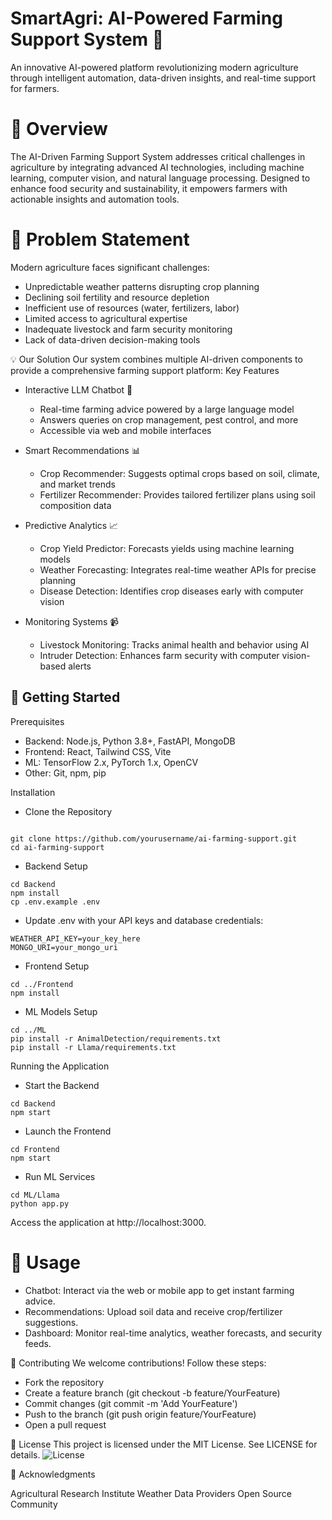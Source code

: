 # SmartAgri: AI-Powered Farming Support System 🌾
An innovative AI-powered platform revolutionizing modern agriculture through intelligent automation, data-driven insights, and real-time support for farmers.

# 📖 Overview
The AI-Driven Farming Support System addresses critical challenges in agriculture by integrating advanced AI technologies, including machine learning, computer vision, and natural language processing. Designed to enhance food security and sustainability, it empowers farmers with actionable insights and automation tools.
# 🎯 Problem Statement
Modern agriculture faces significant challenges:

- Unpredictable weather patterns disrupting crop planning
- Declining soil fertility and resource depletion
- Inefficient use of resources (water, fertilizers, labor)
- Limited access to agricultural expertise
- Inadequate livestock and farm security monitoring
- Lack of data-driven decision-making tools

💡 Our Solution
Our system combines multiple AI-driven components to provide a comprehensive farming support platform:
Key Features

- Interactive LLM Chatbot 🤖

  - Real-time farming advice powered by a large language model
  - Answers queries on crop management, pest control, and more
  - Accessible via web and mobile interfaces


- Smart Recommendations 📊

  - Crop Recommender: Suggests optimal crops based on soil, climate, and market trends
  - Fertilizer Recommender: Provides tailored fertilizer plans using soil composition data


- Predictive Analytics 📈

  - Crop Yield Predictor: Forecasts yields using machine learning models
  - Weather Forecasting: Integrates real-time weather APIs for precise planning
  - Disease Detection: Identifies crop diseases early with computer vision


- Monitoring Systems 📹

  - Livestock Monitoring: Tracks animal health and behavior using AI
  - Intruder Detection: Enhances farm security with computer vision-based alerts




## 🚀 Getting Started
Prerequisites

- Backend: Node.js, Python 3.8+, FastAPI, MongoDB
- Frontend: React, Tailwind CSS, Vite
- ML: TensorFlow 2.x, PyTorch 1.x, OpenCV
- Other: Git, npm, pip

Installation

- Clone the Repository
```console

git clone https://github.com/yourusername/ai-farming-support.git
cd ai-farming-support
```

- Backend Setup
```console
cd Backend
npm install
cp .env.example .env
```
- Update .env with your API keys and database credentials:
```console
WEATHER_API_KEY=your_key_here
MONGO_URI=your_mongo_uri
```

- Frontend Setup
```console
cd ../Frontend
npm install
```

- ML Models Setup
```console
cd ../ML
pip install -r AnimalDetection/requirements.txt
pip install -r Llama/requirements.txt
```


Running the Application

- Start the Backend
```console
cd Backend
npm start
```

- Launch the Frontend
```console
cd Frontend
npm start

```
- Run ML Services
```console
cd ML/Llama
python app.py
```


Access the application at http://localhost:3000.
# 📱 Usage

- Chatbot: Interact via the web or mobile app to get instant farming advice.
- Recommendations: Upload soil data and receive crop/fertilizer suggestions.
- Dashboard: Monitor real-time analytics, weather forecasts, and security feeds.

🤝 Contributing
We welcome contributions! Follow these steps:

- Fork the repository
- Create a feature branch (git checkout -b feature/YourFeature)
- Commit changes (git commit -m 'Add YourFeature')
- Push to the branch (git push origin feature/YourFeature)
-  Open a pull request


📄 License
This project is licensed under the MIT License. See LICENSE for details.
![License](https://img.shields.io/badge/license-MIT-blue.svg)

🙏 Acknowledgments

Agricultural Research Institute
Weather Data Providers
Open Source Community


